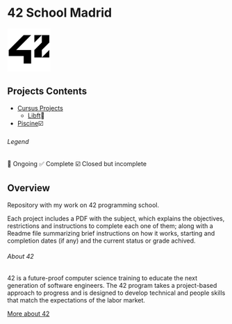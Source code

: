 # 42 School Madrid 
<img src="Resources/42_Logo.png" alt="42 Logo" width="100"/>



## Projects Contents
* [Cursus Projects](Cursus/)
  * [Libft](Cursus/Libft):wrench:
* [Piscine](Piscine/):ballot_box_with_check:
###### Legend
:wrench: Ongoing
:white_check_mark: Complete
:ballot_box_with_check: Closed but incomplete

## Overview
Repository with my work on 42 programming school. 

Each project includes a PDF with the subject, which explains the objectives, restrictions and instructions to complete each one of them; along with a Readme file summarizing brief instructions on how it works, starting and completion dates (if any) and the current status or grade achived.
###### About 42
42 is a future-proof computer science training to educate the next generation of software engineers. The 42 program takes a project-based approach to progress and is designed to develop technical and people skills that match the expectations of the labor market.

<a href="https://42.fr/en/homepage/">More about 42</a>
